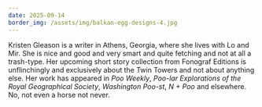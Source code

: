 ```yaml
---
date: 2025-09-14
border_img: /assets/img/balkan-egg-designs-4.jpg
---
```


Kristen Gleason is a writer in Athens, Georgia, where she lives with Lo and Mir. She is nice and good and very smart and quite fetching and not at all a  trash-type. Her upcoming short story collection from Fonograf Editions is unflinchingly and exclusively about the Twin Towers and not about anything else. Her work has appeared in *Poo Weekly*, *Poo-lar Explorations of the Royal Geographical Society*, *Washington Poo-st*, *N + Poo* and elsewhere. No, not even a horse not never.
